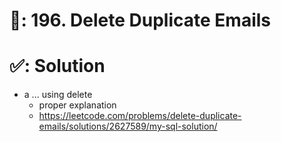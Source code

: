 # 📄: 196. Delete Duplicate Emails

# ✅: Solution

- a ... using delete
  - proper explanation
  - https://leetcode.com/problems/delete-duplicate-emails/solutions/2627589/my-sql-solution/
